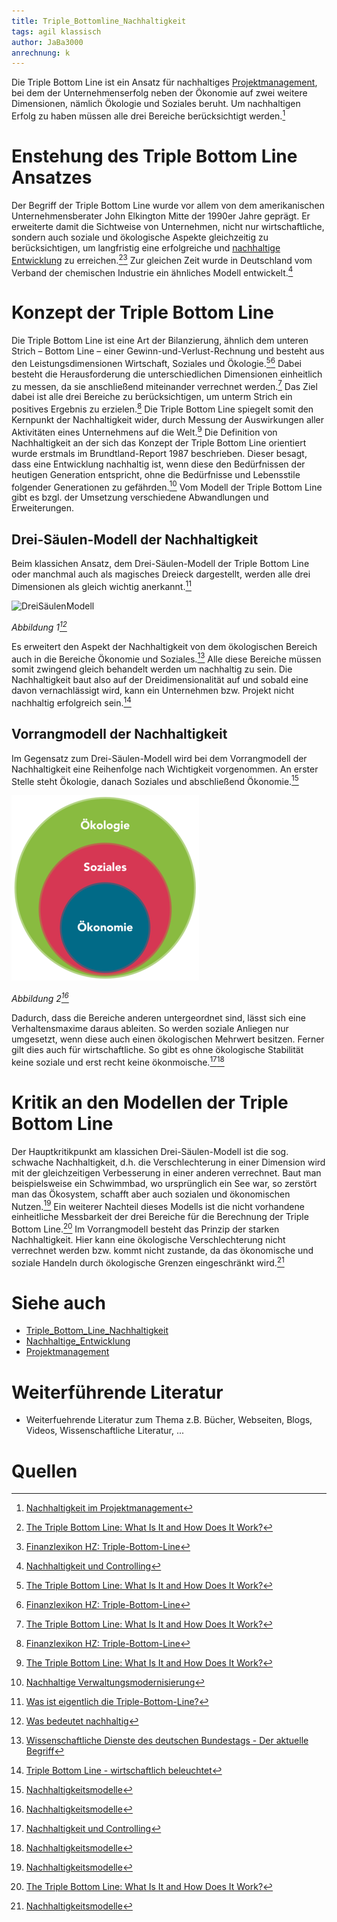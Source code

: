 ```yaml
---
title: Triple_Bottomline_Nachhaltigkeit
tags: agil klassisch
author: JaBa3000
anrechnung: k 
---
```


Die Triple Bottom Line ist ein Ansatz für nachhaltiges [Projektmanagement](https://github.com/ManagingProjectsSuccessfully/ManagingProjectsSuccessfully.github.io/blob/main/kb/Projektmanagement.md), bei dem der Unternehmenserfolg neben der Ökonomie auf
zwei weitere Dimensionen, nämlich Ökologie und Soziales beruht. Um nachhaltigen Erfolg zu haben müssen  alle drei Bereiche berücksichtigt werden.[^1]


# Enstehung des Triple Bottom Line Ansatzes

Der Begriff der Triple Bottom Line wurde vor allem von dem amerikanischen Unternehmensberater John Elkington Mitte der 1990er Jahre geprägt. Er erweiterte damit die Sichtweise
von Unternehmen, nicht nur wirtschaftliche, sondern auch soziale und ökologische Aspekte gleichzeitig zu berücksichtigen, um langfristig eine erfolgreiche und [nachhaltige 
Entwicklung](https://github.com/ManagingProjectsSuccessfully/ManagingProjectsSuccessfully.github.io/blob/main/kb/Nachhaltige_Entwicklung.md) zu erreichen.[^2][^3] 
Zur gleichen Zeit wurde in Deutschland vom Verband der chemischen Industrie ein ähnliches Modell entwickelt.[^4]


# Konzept der Triple Bottom Line

Die Triple Bottom Line ist eine Art der Bilanzierung, ähnlich dem unteren Strich – Bottom Line – einer Gewinn-und-Verlust-Rechnung und besteht aus den Leistungsdimensionen
Wirtschaft, Soziales und Ökologie.[^2][^3] Dabei besteht die Herausforderung die unterschiedlichen Dimensionen einheitlich zu messen, da sie anschließend miteinander verrechnet
werden.[^2] Das Ziel dabei ist alle drei Bereiche zu berücksichtigen, um unterm Strich ein positives Ergebnis zu erzielen.[^3] Die Triple Bottom Line spiegelt somit den
Kernpunkt der Nachhaltigkeit wider, durch Messung der Auswirkungen aller Aktivitäten eines Unternehmens auf die Welt.[^2]
Die Definition von Nachhaltigkeit an der sich das Konzept der Triple Bottom Line orientiert wurde erstmals im Brundtland-Report 1987 beschrieben. Dieser besagt, dass eine
Entwicklung nachhaltig ist, wenn diese den Bedürfnissen der heutigen Generation entspricht, ohne die Bedürfnisse und Lebensstile folgender Generationen zu gefährden.[^5] 
Vom Modell der Triple Bottom Line gibt es bzgl. der Umsetzung verschiedene Abwandlungen und Erweiterungen.

## Drei-Säulen-Modell der Nachhaltigkeit

Beim klassichen Ansatz, dem Drei-Säulen-Modell der Triple Bottom Line oder manchmal auch als magisches Dreieck dargestellt, werden alle drei Dimensionen als gleich wichtig
anerkannt.[^8]

![DreiSäulenModell](Triple_Bottomline_Nachhaltigkeit/DreiSäulenModell.png)

*Abbildung 1[^6]*

Es erweitert den Aspekt der Nachhaltigkeit von dem ökologischen Bereich auch in die Bereiche Ökonomie und Soziales.[^7] Alle diese Bereiche müssen somit zwingend gleich
behandelt werden um nachhaltig zu sein. Die Nachhaltigkeit baut also auf der Dreidimensionalität auf und sobald eine davon vernachlässigt wird, kann ein Unternehmen bzw. Projekt
nicht nachhaltig erfolgreich sein.[^9]

## Vorrangmodell der Nachhaltigkeit

Im Gegensatz zum Drei-Säulen-Modell wird bei dem Vorrangmodell der Nachhaltigkeit eine Reihenfolge nach Wichtigkeit vorgenommen. An erster Stelle steht Ökologie, danach Soziales
und abschließend Ökonomie.[^10]

![Vorrangmodell](Triple_Bottomline_Nachhaltigkeit/Vorrangmodell.png)

*Abbildung 2[^10]*

Dadurch, dass die Bereiche anderen untergeordnet sind, lässt sich eine Verhaltensmaxime daraus ableiten. So werden soziale Anliegen nur umgesetzt, wenn diese auch einen 
ökologischen Mehrwert besitzen. Ferner gilt dies auch für wirtschaftliche. So gibt es ohne ökologische Stabilität keine soziale und erst recht keine ökonmoische.[^4][^10]


# Kritik an den Modellen der Triple Bottom Line

Der Hauptkritikpunkt am klassichen Drei-Säulen-Modell ist die sog. schwache Nachhaltigkeit, d.h. die Verschlechterung in einer Dimension wird mit der gleichzeitigen Verbesserung
in einer anderen verrechnet. Baut man beispielsweise ein Schwimmbad, wo ursprünglich ein See war, so zerstört man das Ökosystem, schafft aber auch sozialen und ökonomischen 
Nutzen.[^10] Ein weiterer Nachteil dieses Modells ist die nicht vorhandene einheitliche Messbarkeit der drei Bereiche für die Berechnung der Triple Bottom Line.[^2]
Im Vorrangmodell besteht das Prinzip der starken Nachhaltigkeit. Hier kann eine ökologische Verschlechterung nicht verrechnet werden bzw. kommt nicht zustande, da das 
ökonomische und soziale Handeln durch ökologische Grenzen eingeschränkt wird.[^10]


# Siehe auch

* [Triple_Bottom_Line_Nachhaltigkeit](Triple_Bottomline_Nachhaltigkeit.md)
* [Nachhaltige_Entwicklung](https://github.com/ManagingProjectsSuccessfully/ManagingProjectsSuccessfully.github.io/blob/main/kb/Nachhaltige_Entwicklung.md)
* [Projektmanagement](https://github.com/ManagingProjectsSuccessfully/ManagingProjectsSuccessfully.github.io/blob/main/kb/Projektmanagement.md)

# Weiterführende Literatur

* Weiterfuehrende Literatur zum Thema z.B. Bücher, Webseiten, Blogs, Videos, Wissenschaftliche Literatur, ...

# Quellen

[^1]: [Nachhaltigkeit im Projektmanagement](https://link.springer.com/content/pdf/10.1007/978-3-658-20500-3.pdf)
[^2]: [The Triple Bottom Line: What Is It and How Does It Work?](http://web.mit.edu/afs.new/athena/course/2/2.813/www/readings/TripleBottomLine.pdf)
[^3]: [Finanzlexikon HZ: Triple-Bottom-Line](https://www.handelszeitung.ch/finanzlexikon/triple-bottom-line)
[^4]: [Nachhaltigkeit und Controlling](https://books.google.de/books?id=0r2OFMYRXL0C&pg=PA17&lpg=PA17&dq=VCI+triple+bottom+line&source=bl&ots=ca9bpT38Lc&sig=ACfU3U3NraWaKaB66BIjhwsOWWlHo2kjsA&hl=de&sa=X&ved=2ahUKEwjJjN3Tuov0AhUCif0HHZHWAG0Q6AF6BAgnEAM#v=onepage&q=VCI%20triple%20bottom%20line&f=false)
[^5]: [Nachhaltige Verwaltungsmodernisierung](https://dopus.uni-speyer.de/frontdoor/deliver/index/docId/493/file/DP-030.pdf)
[^6]: [Was bedeutet nachhaltig](https://www.finanzadmin.at/2020/was-bedeutet-nachhaltig)
[^7]: [Wissenschaftliche Dienste des deutschen Bundestags - Der aktuelle Begriff](http://webarchiv.bundestag.de/archive/2008/0506/wissen/analysen/2004/2004_04_06.pdf)
[^8]: [Was ist eigentlich die Triple-Bottom-Line?](https://lippold.bab-consulting.de/was-ist-eigentlich-die-triple-bottom-line)
[^9]: [Triple Bottom Line - wirtschaftlich beleuchtet](https://www.alexandria.unisg.ch/17725/1/TripleBottomLine.pdf)
[^10]: [Nachhaltigkeitsmodelle](https://klimaschutz.neustadt.eu/Ziele-Umsetzung/Klimawandel-Nachhaltigkeit/Nachhaltigkeitsmodelle/)

